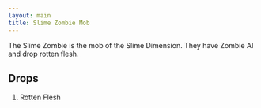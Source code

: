 ```yaml
---
layout: main
title: Slime Zombie Mob
---
```


The Slime Zombie is the mob of the Slime Dimension. They have Zombie AI and drop rotten flesh.

## Drops

1) Rotten Flesh
